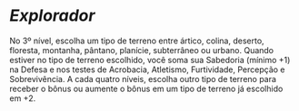 # *Explorador*

No 3º nível, escolha um tipo de terreno entre ártico, colina, deserto, floresta, montanha, pântano, planície, subterrâneo ou urbano. Quando estiver no tipo de terreno escolhido, você soma sua Sabedoria (mínimo +1) na Defesa e nos testes de Acrobacia, Atletismo, Furtividade, Percepção e Sobrevivência. A cada quatro níveis, escolha outro tipo de terreno para receber o bônus ou aumente o bônus em um tipo de terreno já escolhido em +2.